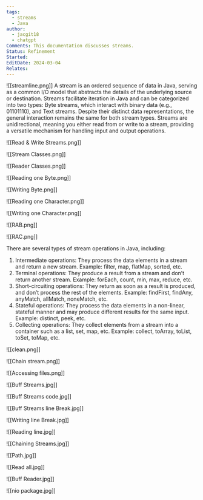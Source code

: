 ```yaml
---
tags:
  - streams
  - Java
author:
  - jacgit18
  - chatgpt
Comments: This documentation discusses streams.
Status: Refinement
Started: 
EditDate: 2024-03-04
Relates:
---
```

![[streamline.png]]
A stream is an ordered sequence of data in Java, serving as a common I/O model that abstracts the details of the underlying source or destination. Streams facilitate iteration in Java and can be categorized into two types: Byte streams, which interact with binary data (e.g., 01101110), and Text streams. Despite their distinct data representations, the general interaction remains the same for both stream types. Streams are unidirectional, meaning you either read from or write to a stream, providing a versatile mechanism for handling input and output operations.

![[Read & Write Streams.png]]

![[Stream Classes.png]]

![[Reader Classes.png]]

![[Reading one Byte.png]]

![[Writing Byte.png]]


![[Reading one Character.png]]

![[Writing one Character.png]]

![[RAB.png]]

![[RAC.png]]

There are several types of stream operations in Java, including:

1.  Intermediate operations: They process the data elements in a stream and return a new stream. Example: filter, map, flatMap, sorted, etc.
2.  Terminal operations: They produce a result from a stream and don’t return another stream. Example: forEach, count, min, max, reduce, etc.
3.  Short-circuiting operations: They return as soon as a result is produced, and don’t process the rest of the elements. Example: findFirst, findAny, anyMatch, allMatch, noneMatch, etc.
4.  Stateful operations: They process the data elements in a non-linear, stateful manner and may produce different results for the same input. Example: distinct, peek, etc.
5.  Collecting operations: They collect elements from a stream into a container such as a list, set, map, etc. Example: collect, toArray, toList, toSet, toMap, etc.

![[clean.png]]

![[Chain stream.png]]

![[Accessing files.png]]

![[Buff Streams.jpg]]

![[Buff Streams code.jpg]]

![[Buff Streams line Break.jpg]]

![[Writing line Break.jpg]]

![[Reading line.jpg]]

![[Chaining Streams.jpg]]

![[Path.jpg]]

![[Read all.jpg]]

![[Buff Reader.jpg]]

![[nio package.jpg]]
